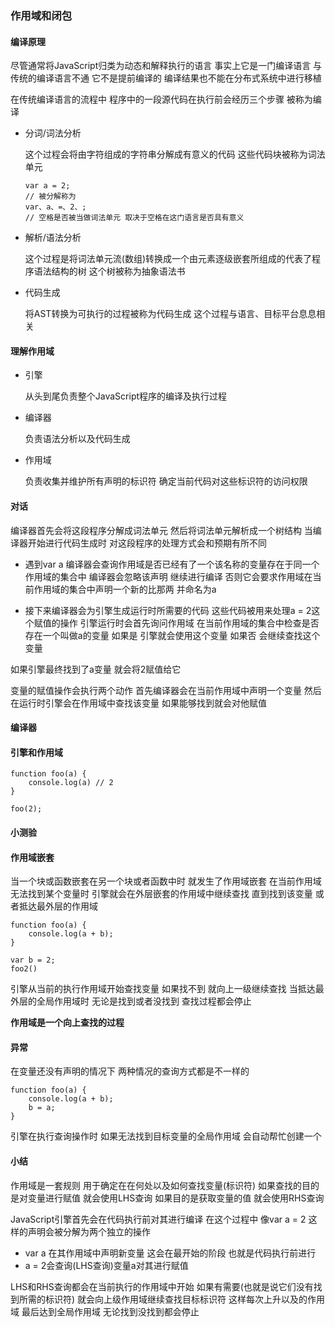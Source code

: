 ### 作用域和闭包

#### 编译原理

尽管通常将JavaScript归类为动态和解释执行的语言
事实上它是一门编译语言 与传统的编译语言不通 它不是提前编译的 编译结果也不能在分布式系统中进行移植

在传统编译语言的流程中 程序中的一段源代码在执行前会经历三个步骤 被称为编译

- 分词/词法分析

	这个过程会将由字符组成的字符串分解成有意义的代码 这些代码块被称为词法单元
	
	```
	var a = 2;
	// 被分解称为
	var、a、=、2、;
	// 空格是否被当做词法单元 取决于空格在这门语言是否具有意义
	```
	
- 解析/语法分析

	这个过程是将词法单元流(数组)转换成一个由元素逐级嵌套所组成的代表了程序语法结构的树 这个树被称为抽象语法书
	
- 代码生成
	
	将AST转换为可执行的过程被称为代码生成 这个过程与语言、目标平台息息相关
	
#### 理解作用域

- 引擎

	从头到尾负责整个JavaScript程序的编译及执行过程

- 编译器

	负责语法分析以及代码生成
	
- 作用域

	负责收集并维护所有声明的标识符 确定当前代码对这些标识符的访问权限
	

#### 对话

编译器首先会将这段程序分解成词法单元 然后将词法单元解析成一个树结构 当编译器开始进行代码生成时 对这段程序的处理方式会和预期有所不同

- 遇到var a 编译器会查询作用域是否已经有了一个该名称的变量存在于同一个作用域的集合中 编译器会忽略该声明 继续进行编译 否则它会要求作用域在当前作用域的集合中声明一个新的比那两 并命名为a

- 接下来编译器会为引擎生成运行时所需要的代码 这些代码被用来处理a = 2这个赋值的操作 引擎运行时会首先询问作用域 在当前作用域的集合中检查是否存在一个叫做a的变量 如果是 引擎就会使用这个变量 如果否 会继续查找这个变量

如果引擎最终找到了a变量 就会将2赋值给它

变量的赋值操作会执行两个动作 首先编译器会在当前作用域中声明一个变量 然后在运行时引擎会在作用域中查找该变量 如果能够找到就会对他赋值


#### 编译器

#### 引擎和作用域

```
function foo(a) {
	console.log(a) // 2
}

foo(2);
```

#### 小测验

#### 作用域嵌套

当一个块或函数嵌套在另一个块或者函数中时 就发生了作用域嵌套 在当前作用域无法找到某个变量时 引擎就会在外层嵌套的作用域中继续查找 直到找到该变量 或者抵达最外层的作用域

```
function foo(a) {
	console.log(a + b);
}

var b = 2;
foo2()
```

引擎从当前的执行作用域开始查找变量 如果找不到 就向上一级继续查找 当抵达最外层的全局作用域时 无论是找到或者没找到 查找过程都会停止

**作用域是一个向上查找的过程**



#### 异常

在变量还没有声明的情况下 两种情况的查询方式都是不一样的

```
function foo(a) {
	console.log(a + b);
	b = a;
}

```

引擎在执行查询操作时 如果无法找到目标变量的全局作用域 会自动帮忙创建一个

#### 小结

作用域是一套规则 用于确定在在何处以及如何查找变量(标识符) 如果查找的目的是对变量进行赋值 就会使用LHS查询 如果目的是获取变量的值 就会使用RHS查询

JavaScript引擎首先会在代码执行前对其进行编译 在这个过程中 像var a = 2 这样的声明会被分解为两个独立的操作

- var a 在其作用域中声明新变量 这会在最开始的阶段 也就是代码执行前进行
- a = 2会查询(LHS查询)变量a对其进行赋值

LHS和RHS查询都会在当前执行的作用域中开始 如果有需要(也就是说它们没有找到所需的标识符) 就会向上级作用域继续查找目标标识符 这样每次上升以及的作用域 最后达到全局作用域 无论找到没找到都会停止

